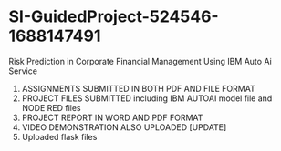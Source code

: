 # SI-GuidedProject-524546-1688147491
Risk Prediction in Corporate Financial Management Using IBM Auto Ai Service

1. ASSIGNMENTS SUBMITTED IN BOTH PDF AND FILE FORMAT
2. PROJECT FILES SUBMITTED including IBM AUTOAI model file and NODE RED files
3. PROJECT REPORT IN WORD AND PDF FORMAT
4. VIDEO DEMONSTRATION ALSO UPLOADED
[UPDATE]
5. Uploaded flask files
